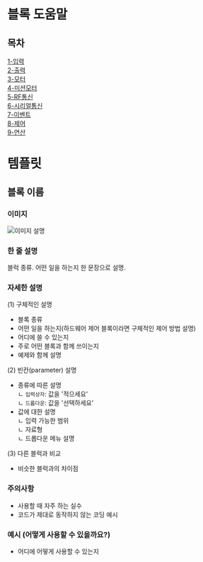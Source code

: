 # 블록 도움말

## 목차
[1-입력](/1-INPUT/text.md)  
[2-출력]()  
[3-모터]()  
[4-미션모터]()  
[5-RF통신]()  
[6-시리얼통신]()  
[7-이벤트]()  
[8-제어]()  
[9-연산]()  



# 템플릿  

## 블록 이름  

### 이미지  
![이미지 설명](./image/이미지.png)  

### 한 줄 설명  
블럭 종류. 어떤 일을 하는지 한 문장으로 설명.  

### 자세한 설명  
(1) 구체적인 설명  
- 블록 종류  
- 어떤 일을 하는지(하드웨어 제어 블록이라면 구체적인 제어 방법 설명)  
- 어디에 쓸 수 있는지  
- 주로 어떤 블록과 함께 쓰이는지  
- 예제와 함께 설명  

(2) 빈칸(parameter) 설명  
- 종류에 따른 설명  
ㄴ `입력상자`: 값을 '적으세요'  
ㄴ `드롭다운`: 값을 '선택하세요'  
- 값에 대한 설명  
ㄴ 입력 가능한 범위  
ㄴ 자료형  
ㄴ 드롭다운 메뉴 설명  

(3) 다른 블럭과 비교  
- 비슷한 블럭과의 차이점  

### 주의사항  
- 사용할 때 자주 하는 실수  
- 코드가 제대로 동작하지 않는 코딩 예시   

### 예시 (어떻게 사용할 수 있을까요?)  
- 어디에 어떻게 사용할 수 있는지  